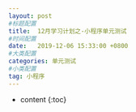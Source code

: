 ```yaml
---
layout: post
#标题配置
title:  12月学习计划之-小程序单元测试
#时间配置
date:   2019-12-06 15:33:00 +0800
#大类配置
categories: 单元测试
#小类配置
tag: 小程序
---
```


* content
{:toc}


